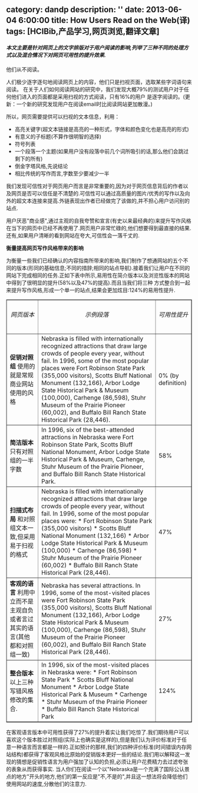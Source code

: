category: dandp
description: ''
date: 2013-06-04 6:00:00
title: How Users Read on the Web(译)
tags: [HCIBib,产品学习,网页浏览,翻译文章]
---

<h4><em>本文主要是针对网页上的文字排版对于用户阅读的影响,列举了三种不同的处理方式以及混合情况下对网页可用性的提升效果.</em></h4>
他们从不阅读。

人们极少逐字逐句地阅读网页上的内容，他们只是扫视页面，选取某些字词语句来阅读。 在关于人们如何阅读网站的研究中，我们发现大概79%的测试用户对于任何他们进入的页面都是采用扫视的方式阅读，只有16%的用户 是逐字阅读的。(更新：一个新的研究发现用户在阅读email时比阅读网站更加散漫。)

所以，网页需要提供可以扫视的文本信息，利用：
<ul>
	<li>高亮关键字(超文本链接是高亮的一种形式，字体和颜色变化也是高亮的形式)</li>
	<li>有意义的子标题(不算作很明智的选择)</li>
	<li>符号列表</li>
	<li>一个段落一个主题(如果用户没有段落中前几个词所吸引的话,那么他们会跳过剩下的所有)</li>
	<li>倒金字塔风格,先说结论</li>
	<li>相比传统的写作而言,字数至少要减少一半</li>
</ul>
我们发现可信性对于网页用户而言是非常重要的,因为对于网页信息背后的作者以及网页是否可以信任是不清楚的.可信性可以通过高质量的图片/优秀的写作以及向外的超文本连接来提高.外链表现出作者已经做完了该做的,并不担心用户访问别的站点.

用户厌恶"商业感",通过主观的自我夸赞和宣言(有史以来最经典的)来提升写作风格在当下的网页中已经不再使用了.网页用户非常忙碌的,他们想要得到最直接的结果.还有,如果用户清晰的看到网站在夸大,可信性会一落千丈的.

<strong>衡量提高网页写作风格带来的影响</strong>

为衡量一些我们已经确认的内容指南所带来的影响,我们制作了想通网站的五个不同的版本(形同的基础信息;不同的措辞;相同的站点导航).接着我们让用户在不同的网站下完成相同的任务.正如下表中所示,易用性在简介版本以及浏览性版本的网站中得到了很明显的提升(58%以及47%的提高).而且当我们将三种 方式整合到一起来提升写作风格,形成一个单一的站点,结果会更加炫目:124%的易用性提升.
<table border="solid">
<tbody>
<tr>
<th>
<h6>网页版本</h6>
</th>
<th>
<h6>示例段落</h6>
</th>
<th>
<h6>可用性提升</h6>
</th>
</tr>
<tr>
<td><strong>促销对照组</strong> 使用的就是常规商业网站使用的风格</td>
<td>Nebraska is filled with internationally recognized attractions that draw large crowds of people every year, without fail. In 1996, some of the most popular places were Fort Robinson State Park (355,000 visitors), Scotts Bluff National Monument (132,166), Arbor Lodge State Historical Park &amp; Museum (100,000), Carhenge (86,598), Stuhr Museum of the Prairie Pioneer (60,002), and Buffalo Bill Ranch State Historical Park (28,446).</td>
<td>0% (by definition)</td>
</tr>
<tr>
<td><strong>简洁版本</strong>只有对照组的一半字数</td>
<td>In 1996, six of the best-attended attractions in Nebraska were Fort Robinson State Park, Scotts Bluff National Monument, Arbor Lodge State Historical Park &amp; Museum, Carhenge, Stuhr Museum of the Prairie Pioneer, and Buffalo Bill Ranch State Historical Park.</td>
<td>58%</td>
</tr>
<tr>
<td><strong>扫描式布局</strong> 和对照组文本一致,但采用易于扫视的格式</td>
<td>Nebraska is filled with internationally recognized attractions that draw large crowds of people every year, without fail. In 1996, some of the most popular places were:
* Fort Robinson State Park (355,000 visitors)
* Scotts Bluff National Monument (132,166)
* Arbor Lodge State Historical Park &amp; Museum (100,000)
* Carhenge (86,598)
* Stuhr Museum of the Prairie Pioneer (60,002)
* Buffalo Bill Ranch State Historical Park (28,446).</td>
<td>47%</td>
</tr>
<tr>
<td><strong>客观的语言</strong> 利用中立而不是主观自负或者言过其实的语言(其他都和对照组一致)</td>
<td>Nebraska has several attractions. In 1996, some of the most-visited places were Fort Robinson State Park (355,000 visitors), Scotts Bluff National Monument (132,166), Arbor Lodge State Historical Park &amp; Museum (100,000), Carhenge (86,598), Stuhr Museum of the Prairie Pioneer (60,002), and Buffalo Bill Ranch State Historical Park (28,446).</td>
<td>27%</td>
</tr>
<tr>
<td><strong>整合版本</strong>以上三种写错风格修改的集合.</td>
<td>In 1996, six of the most-visited places in Nebraska were:
* Fort Robinson State Park
* Scotts Bluff National Monument
* Arbor Lodge State Historical Park &amp; Museum
* Carhenge
* Stuhr Museum of the Prairie Pioneer
* Buffalo Bill Ranch State Historical Park</td>
<td>124%</td>
</tr>
</tbody>
</table>
在客观语言版本中可用性获得了27%的提升着实让我们吃惊了.我们期待用户可以喜欢这个版本胜过对照组(实际上也确实是这样的),但是我们认为评价标准对于任意一种语言而言都是一样的.正如预计的那样,我们的四种评价标准(时间错误内存网站结构)都获得了客观风格比原始的促销版本更好一些的结论.我们用以解释这一发现的猜想是促销性语言为用户强加了认知的负担,必须让用户花费精力去过滤夸张的表象从而获得事实. 当人你们在阅读一个以"Nebraska是一个充满了国际公认景点的地方"开头的地方,他们的第一反应是"不,不是的",并且这一想法将会降低他们使用网站的速度,分散他们的注意力.
